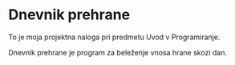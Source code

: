 # Dnevnik prehrane
To je moja projektna naloga pri predmetu Uvod v Programiranje.

Dnevnik prehrane je program za beleženje vnosa hrane skozi dan.

